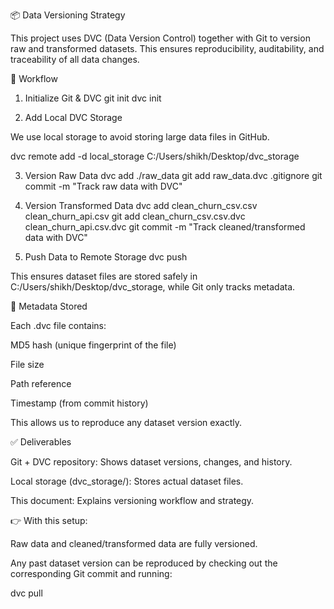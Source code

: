 📦 Data Versioning Strategy

This project uses DVC (Data Version Control) together with Git to version raw and transformed datasets. This ensures reproducibility, auditability, and traceability of all data changes.

🔄 Workflow
1. Initialize Git & DVC
git init
dvc init

2. Add Local DVC Storage

We use local storage to avoid storing large data files in GitHub.

dvc remote add -d local_storage C:/Users/shikh/Desktop/dvc_storage

3. Version Raw Data
dvc add ./raw_data
git add raw_data.dvc .gitignore
git commit -m "Track raw data with DVC"

4. Version Transformed Data
dvc add clean_churn_csv.csv clean_churn_api.csv
git add clean_churn_csv.csv.dvc clean_churn_api.csv.dvc
git commit -m "Track cleaned/transformed data with DVC"

5. Push Data to Remote Storage
dvc push


This ensures dataset files are stored safely in C:/Users/shikh/Desktop/dvc_storage, while Git only tracks metadata.

📑 Metadata Stored

Each .dvc file contains:

MD5 hash (unique fingerprint of the file)

File size

Path reference

Timestamp (from commit history)

This allows us to reproduce any dataset version exactly.

✅ Deliverables

Git + DVC repository: Shows dataset versions, changes, and history.

Local storage (dvc_storage/): Stores actual dataset files.

This document: Explains versioning workflow and strategy.

👉 With this setup:

Raw data and cleaned/transformed data are fully versioned.

Any past dataset version can be reproduced by checking out the corresponding Git commit and running:

dvc pull

